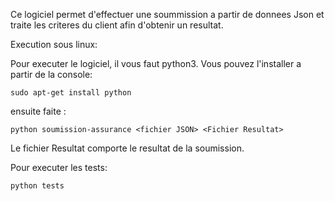 Ce logiciel permet d'effectuer une soummission a partir de donnees Json et traite les criteres du client afin d'obtenir un resultat.

Execution sous linux:

Pour executer le logiciel, il vous faut python3. Vous pouvez l'installer a partir de la console:

    sudo apt-get install python

ensuite faite :

    python soumission-assurance <fichier JSON> <Fichier Resultat>

Le fichier Resultat comporte le resultat de la soumission. 

Pour executer les tests:

    python tests
